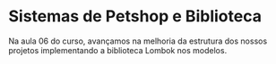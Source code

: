 # Sistemas de Petshop e Biblioteca

Na aula 06 do curso, avançamos na melhoria da estrutura dos nossos projetos implementando a biblioteca Lombok nos modelos.

